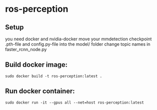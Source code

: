 # ros-perception
## Setup
you need docker and nvidia-docker
move your mmdetection checkpoint .pth-file and config.py-file into the model/ folder
change topic names in faster_rcnn_node.py


## Build docker image:
```
sudo docker build -t ros-perception:latest .
```

## Run docker container:
```
sudo docker run -it --gpus all --net=host ros-perception:latest
```
